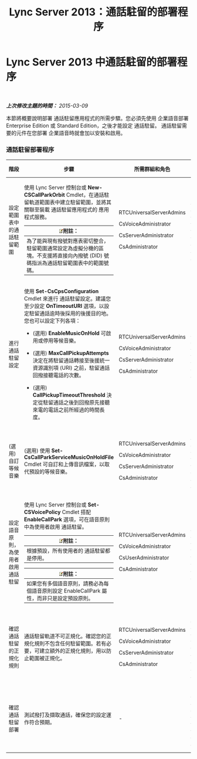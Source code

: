 ﻿---
title: Lync Server 2013：通話駐留的部署程序
TOCTitle: 通話駐留的部署程序
ms:assetid: 2000d672-a85f-4262-9d69-0bee9ae3709a
ms:mtpsurl: https://technet.microsoft.com/zh-tw/library/Gg398283(v=OCS.15)
ms:contentKeyID: 49290307
ms.date: 08/10/2015
mtps_version: v=OCS.15
ms.translationtype: HT
---

# Lync Server 2013 中通話駐留的部署程序

 

_**上次修改主題的時間：** 2015-03-09_

本節將概要說明部署 通話駐留應用程式的所需步驟。您必須先使用 企業語音部署 Enterprise Edition 或 Standard Edition，之後才能設定 通話駐留。 通話駐留需要的元件在您部署 企業語音時就會加以安裝和啟用。

### 通話駐留部署程序

<table>
<colgroup>
<col style="width: 25%" />
<col style="width: 25%" />
<col style="width: 25%" />
<col style="width: 25%" />
</colgroup>
<thead>
<tr class="header">
<th>階段</th>
<th>步驟</th>
<th>所需群組和角色</th>
<th>部署文件</th>
</tr>
</thead>
<tbody>
<tr class="odd">
<td><p>設定範圍表中的通話駐留範圍</p></td>
<td><p>使用 Lync Server 控制台或 <strong>New-CSCallParkOrbit</strong> Cmdlet，在通話駐留軌道範圍表中建立駐留範圍，並將其關聯至裝載 通話駐留應用程式的 應用程式服務。</p>
<div class="alert">
<table>
<thead>
<tr class="header">
<th><img src="images/Gg398811.note(OCS.15).gif" title="note" alt="note" />附註：</th>
</tr>
</thead>
<tbody>
<tr class="odd">
<td>為了能與現有撥號對應表密切整合，駐留範圍通常設定為虛擬分機的區塊。不支援將直接向內撥號 (DID) 號碼指派為通話駐留範圍表中的範圍號碼。</td>
</tr>
</tbody>
</table>

</div></td>
<td><p>RTCUniversalServerAdmins</p>
<p>CsVoiceAdministrator</p>
<p>CsServerAdministrator</p>
<p>CsAdministrator</p></td>
<td><p><a href="lync-server-2013-create-or-modify-a-call-park-orbit-range.md">在 Lync Server 2013 中建立或修改通話駐留軌道範圍</a></p></td>
</tr>
<tr class="even">
<td><p>進行 通話駐留設定</p></td>
<td><p>使用 <strong>Set-CsCpsConfiguration</strong> Cmdlet 來進行 通話駐留設定。建議您至少設定 <strong>OnTimeoutURI</strong> 選項，以設定駐留通話逾時後採用的後援目的地。您也可以設定下列各項：</p>
<ul>
<li><p>(選用) <strong>EnableMusicOnHold</strong> 可啟用或停用等候音樂。</p></li>
<li><p>(選用) <strong>MaxCallPickupAttempts</strong> 決定在將駐留通話轉接至後援統一資源識別項 (URI) 之前，駐留通話回撥接聽電話的次數。</p></li>
<li><p>(選用) <strong>CallPickupTimeoutThreshold</strong> 決定從駐留通話之後到回撥原先接聽來電的電話之前所經過的時間長度。</p></li>
</ul></td>
<td><p>RTCUniversalServerAdmins</p>
<p>CsVoiceAdministrator</p>
<p>CsServerAdministrator</p>
<p>CsAdministrator</p></td>
<td><p><a href="lync-server-2013-configure-call-park-settings.md">在 Lync Server 2013 中設定通話駐留設定</a></p></td>
</tr>
<tr class="odd">
<td><p>(選用) 自訂等候音樂</p></td>
<td><p>(選用) 使用 <strong>Set-CsCallParkServiceMusicOnHoldFile</strong> Cmdlet 可自訂和上傳音訊檔案，以取代預設的等候音樂。</p></td>
<td><p>RTCUniversalServerAdmins</p>
<p>CsVoiceAdministrator</p>
<p>CsServerAdministrator</p>
<p>CsAdministrator</p></td>
<td><p><a href="lync-server-2013-customize-call-park-music-on-hold.md">在 Lync Server 2013 中自訂通話駐留等候音樂</a></p></td>
</tr>
<tr class="even">
<td><p>設定語音原則，為使用者啟用 通話駐留</p></td>
<td><p>使用 Lync Server 控制台或 <strong>Set-CSVoicePolicy</strong> Cmdlet 搭配 <strong>EnableCallPark</strong> 選項，可在語音原則中為使用者啟用 通話駐留。</p>
<div class="alert">
<table>
<thead>
<tr class="header">
<th><img src="images/Gg398811.note(OCS.15).gif" title="note" alt="note" />附註：</th>
</tr>
</thead>
<tbody>
<tr class="odd">
<td>根據預設，所有使用者的 通話駐留都是停用。</td>
</tr>
</tbody>
</table>

</div>
<div class="alert">
<table>
<thead>
<tr class="header">
<th><img src="images/Gg398811.note(OCS.15).gif" title="note" alt="note" />附註：</th>
</tr>
</thead>
<tbody>
<tr class="odd">
<td>如果您有多個語音原則，請務必為每個語音原則設定 EnableCallPark 屬性，而非只是設定預設原則。</td>
</tr>
</tbody>
</table>

</div></td>
<td><p>RTCUniversalServerAdmins</p>
<p>CsVoiceAdministrator</p>
<p>CsUserAdministrator</p>
<p>CsAdministrator</p></td>
<td><p><a href="lync-server-2013-enable-call-park-for-users.md">在 Lync Server 2013 中為使用者啟用通話駐留</a></p></td>
</tr>
<tr class="odd">
<td><p>確認 通話駐留的正規化規則</p></td>
<td><p>通話駐留軌道不可正規化。確認您的正規化規則不包含任何駐留範圍。若有必要，可建立額外的正規化規則，用以防止範圍被正規化。</p></td>
<td><p>RTCUniversalServerAdmins</p>
<p>CsVoiceAdministrator</p>
<p>CsServerAdministrator</p>
<p>CsAdministrator</p></td>
<td><p><a href="lync-server-2013-verify-normalization-rules-for-call-park.md">在 Lync Server 2013 中驗證通話駐留的正規化規則</a></p></td>
</tr>
<tr class="even">
<td><p>確認 通話駐留部署</p></td>
<td><p>測試撥打及擷取通話，確保您的設定運作符合預期。</p></td>
<td><p>-</p></td>
<td><p><a href="lync-server-2013-optional-verify-call-park-deployment.md">(選用) 在 Lync Server 2013 中驗證通話駐留部署</a></p></td>
</tr>
</tbody>
</table>


